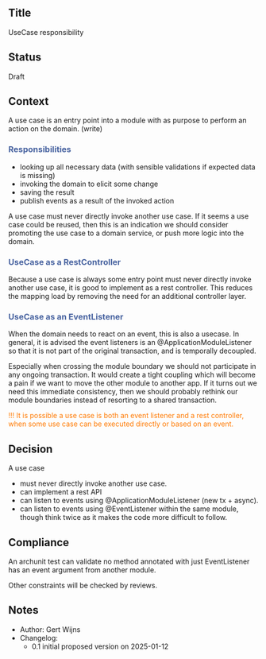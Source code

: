 ## Title
UseCase responsibility

## Status
Draft

## Context
A use case is an entry point into a module with as purpose to perform an action on the domain. (write)

### <span style="color:#4863A0;">Responsibilities</span>
- looking up all necessary data (with sensible validations if expected data is missing)
- invoking the domain to elicit some change
- saving the result
- publish events as a result of the invoked action

A use case must never directly invoke another use case. 
If it seems a use case could be reused, then this is an indication we should consider promoting
the use case to a domain service, or push more logic into the domain.

### <span style="color:#4863A0;">UseCase as a RestController</span>
Because a use case is always some entry point must never directly invoke another use case,
it is good to implement as a rest controller. This reduces the mapping load by removing the need
for an additional controller layer.

### <span style="color:#4863A0;">UseCase as an EventListener</span>
When the domain needs to react on an event, this is also a usecase.
In general, it is advised the event listeners is an @ApplicationModuleListener so that
it is not part of the original transaction, and is temporally decoupled.

Especially when crossing the module boundary we should not participate in any ongoing transaction.
It would create a tight coupling which will become a pain if we want to move the other module
to another app. If it turns out we need this immediate consistency, then we should probably rethink
our module boundaries instead of resorting to a shared transaction.

<span style="color:#FF7900;">!!! It is possible a use case is both an event listener and a rest controller,
when some use case can be executed directly or based on an event.</span>

## Decision

A use case
- must never directly invoke another use case.
- can implement a rest API
- can listen to events using @ApplicationModuleListener (new tx + async).
- can listen to events using @EventListener within the same module, 
though think twice as it makes the code more difficult to follow.

## Compliance
An archunit test can validate no method annotated with just EventListener has an event argument from another module.

Other constraints will be checked by reviews.
## Notes
- Author: Gert Wijns
- Changelog:
    - 0.1 initial proposed version on 2025-01-12
